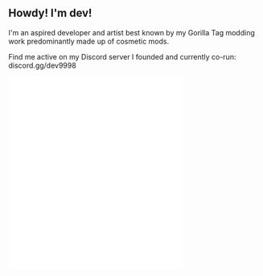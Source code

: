 ## Howdy! I'm dev!
I'm an aspired developer and artist best known by my Gorilla Tag modding work predominantly made up of cosmetic mods.

Find me active on my Discord server I founded and currently co-run: discord.gg/dev9998

<img src="/github-metrics.svg" width=350px height=auto>
